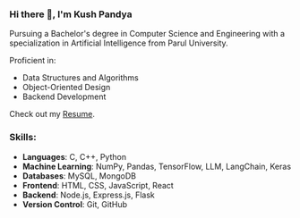 ### Hi there 👋, I'm Kush Pandya

Pursuing a Bachelor's degree in Computer Science and Engineering with a specialization in Artificial Intelligence from Parul University.

Proficient in:
- Data Structures and Algorithms
- Object-Oriented Design
- Backend Development

Check out my [Resume]().

### Skills:
- **Languages**: C, C++, Python
- **Machine Learning**: NumPy, Pandas, TensorFlow, LLM, LangChain, Keras
- **Databases**: MySQL, MongoDB
- **Frontend**: HTML, CSS, JavaScript, React
- **Backend**: Node.js, Express.js, Flask
- **Version Control**: Git, GitHub

